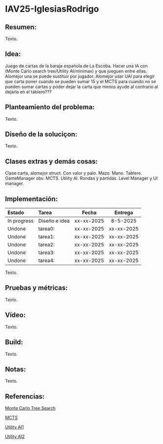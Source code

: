 # IAV25-IglesiasRodrigo

## Resumen:

Texto.

## Idea:

Juego de cartas de la baraja española de La Escoba. Hacer una IA con (Monte Carlo search tree/Utility AI/minimax) y que jueguen entre ellas. Alomejor una se puede sustituir por jugador. Alomejor usar UAI para elegir que carta poner cuando se pueden sumar 15 y el MCTS para cuando no se pueden sumar cartas y poder dejar la carta que menos ayude al contrario al dejarla en el tablero???

## Planteamiento del problema:

Texto.

## Diseño de la soluciçon:

Texto.

## Clases extras y demás cosas:

Clase carta, alomejor struct. Con valor y palo.
Mazo.
Mano.
Tablero.
GameManager obv.
MCTS.
Utility AI.
Rondas y partidas.
Level Manager y UI manager.


## Implementación:

| Estado  |  Tarea  |  Fecha  |  Entrega  |  
|:--|:--|:-:|:-:|
| In progress | Diseño e idea | xx-xx-2025 | 8-5-2025 |
| Undone | tarea0: | xx-xx-2025 | xx-xx-2025 |
| Undone | tarea1: | xx-xx-2025 | xx-xx-2025 |
| Undone | tarea2: | xx-xx-2025 | xx-xx-2025 |
| Undone | tarea3: | xx-xx-2025 | xx-xx-2025 |
| Undone | tarea4: | xx-xx-2025 | xx-xx-2025 |

Texto.

## Pruebas y métricas:

Texto.

## Vídeo:

Texto.

## Build:

Texto.

## Notas:

Texto.

## Referencias:

[Monte Carlo Tree Search](https://www.geeksforgeeks.org/ml-monte-carlo-tree-search-mcts/)

[MCTS](https://medium.com/@mattgmez98/using-the-monte-carlo-tree-search-algorithm-for-a-card-game-ai-simulation-40a0218494e4)

[Utility AI1](https://medium.com/@morganwalkupdev/ai-made-easy-with-utility-ai-fef94cd36161)

[Utility AI2](https://shaggydev.com/2023/04/19/utility-ai)
